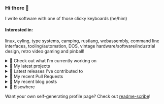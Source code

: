 ### Hi there 👋

I write software with one of those clicky keyboards (he/him)

#### Interested in:
linux, cyling, type systems, camping, rustlang, webassembly, command line interfaces, tooling/automation, DOS, vintage hardware/software/industrial design, retro video gaming and pinball!
<details><summary>👀 Check out what I'm currently working on</summary><br />

- [MetaMask/action-require-additional-reviewer](https://github.com/MetaMask/action-require-additional-reviewer) - A GitHub Action that can be used to require additional reviewers of automatically created Pull Requests. (1 day ago)
- [MetaMask/metamask-mobile](https://github.com/MetaMask/metamask-mobile) - Mobile web browser providing access to websites that use the Ethereum blockchain (1 day ago)
- [MetaMask/action-create-release-pr](https://github.com/MetaMask/action-create-release-pr) -  (1 day ago)
- [MetaMask/action-publish-release](https://github.com/MetaMask/action-publish-release) -  (1 day ago)
- [rickycodes/win98config](https://github.com/rickycodes/win98config) -  (2 days ago)
</details>

<details><summary>🌱 My latest projects</summary><br />

- [rickycodes/win98config](https://github.com/rickycodes/win98config) - 
- [rickycodes/kitties](https://github.com/rickycodes/kitties) - micro site to browse CryptoKitties
- [rickycodes/pve-no-subscription](https://github.com/rickycodes/pve-no-subscription) - Proxmox VE No-Subscription Removal
- [rickycodes/ftse-rs](https://github.com/rickycodes/ftse-rs) - scrape and filter hl.co.uk market summaries
- [rickycodes/card](https://github.com/rickycodes/card) - npx business card built with rust targeting wasm
</details>

<details><summary>🔭 Latest releases I've contributed to</summary><br />

- [MetaMask/metamask-mobile](https://github.com/MetaMask/metamask-mobile) ([v5.9.0](https://github.com/MetaMask/metamask-mobile/releases/tag/v5.9.0), 1 day ago) - Mobile web browser providing access to websites that use the Ethereum blockchain
- [MetaMask/action-require-additional-reviewer](https://github.com/MetaMask/action-require-additional-reviewer) ([v1.0.4](https://github.com/MetaMask/action-require-additional-reviewer/releases/tag/v1.0.4), 2 days ago) - A GitHub Action that can be used to require additional reviewers of automatically created Pull Requests.
- [MetaMask/action-publish-release](https://github.com/MetaMask/action-publish-release) ([v2.0.1](https://github.com/MetaMask/action-publish-release/releases/tag/v2.0.1), 2 days ago) - 
- [MetaMask/snaps-monorepo](https://github.com/MetaMask/snaps-monorepo) ([v0.22.3](https://github.com/MetaMask/snaps-monorepo/releases/tag/v0.22.3), 3 days ago) - Monorepo for Snaps dependencies.
- [MetaMask/controllers](https://github.com/MetaMask/controllers) ([v32.0.2](https://github.com/MetaMask/controllers/releases/tag/v32.0.2), 2 weeks ago) - Collection of platform-agnostic modules for creating secure data models for cryptocurrency wallets
</details>

<details><summary>🔨 My recent Pull Requests</summary><br />

- [Remove `set-output`](https://github.com/MetaMask/action-publish-release/pull/55) on [MetaMask/action-publish-release](https://github.com/MetaMask/action-publish-release) (1 day ago)
- [Remove `set-output`](https://github.com/MetaMask/action-require-additional-reviewer/pull/49) on [MetaMask/action-require-additional-reviewer](https://github.com/MetaMask/action-require-additional-reviewer) (1 day ago)
- [Remove `set-output`](https://github.com/MetaMask/action-create-release-pr/pull/100) on [MetaMask/action-create-release-pr](https://github.com/MetaMask/action-create-release-pr) (2 days ago)
- [upgrade yarn to version 3](https://github.com/MetaMask/metamask-mobile/pull/5147) on [MetaMask/metamask-mobile](https://github.com/MetaMask/metamask-mobile) (3 days ago)
- [Bump actions](https://github.com/MetaMask/action-create-release-pr/pull/98) on [MetaMask/action-create-release-pr](https://github.com/MetaMask/action-create-release-pr) (3 days ago)
</details>

<details><summary>📜 My recent blog posts</summary><br />

- [Publishing my Website to the peer-to-peer Web](//ricky.codes/blog/posts/publishing-to-the-peer-to-peer-web/) (4 years ago)
</details>

<details><summary>🔗 Elsewhere</summary><br />

- Web: https://ricky.codes
- Twitter: https://twitter.com/rickycodes
- Blog: https://ricky.codes/blog
</details>

Want your own self-generating profile page? Check out [readme-scribe](https://github.com/muesli/readme-scribe)!

